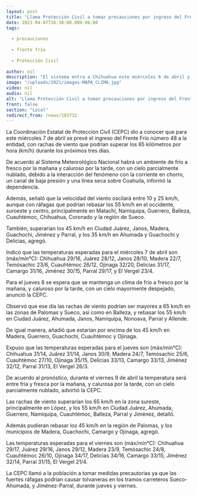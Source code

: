 ```yaml
---
layout: post
title: "Llama Protección Civil a tomar precauciones por ingreso del Frente Frío 48"
date: 2021-04-07T16:30:00.000-06:00
tags:
  
  - precauciones
  
  - frente frío
  
  - Protección Civil
  
author: nil
description: "El sistema entra a Chihuahua este miércoles 6 de abril y durante tres días generará fuertes vientos, que se intensificarán el jueves y el viernes con ráfagas de hasta 65 km/h y tolvaneras en los tramos carreteros Sueco-Ahumada, y Jiménez-Parral"
image: "/uploads/2021/images-MAPA_CLIMA.jpg"
video: nil
audio: nil
alt: "Llama Protección Civil a tomar precauciones por ingreso del Frente Frío 48"
front: false
section: "Local"
redirect_from: /news/183732
---
```


La Coordinación Estatal de Protección Civil (CEPC) dio a conocer que para este miércoles 7 de abril se prevé el ingreso del Frente Frío número 48 a la entidad, con rachas de viento que podrían superar los 65 kilómetros por hora (km/h) durante los próximos tres días.

De acuerdo al Sistema Meteorológico Nacional habrá un ambiente de frío a fresco por la mañana y caluroso por la tarde, con un cielo parcialmente nublado, debido a la interacción del fenómeno con la corriente en chorro, un canal de baja presión y una línea seca sobre Coahuila, informó la dependencia.

Además, señaló que la velocidad del viento oscilará entre 10 y 25 km/h, aunque con ráfagas que podrían rebasar los 55 km/h en el occidente, suroeste y centro, principalmente en Matachí, Namiquipa, Guerrero, Balleza, Cuauhtémoc, Chihuahua, Coronado y la región de Sueco.

También, superarían los 45 km/h en Ciudad Juárez, Janos, Madera, Guachochi, Jiménez y Parral, y los 35 km/h en Ahumada y Guachochi y Delicias, agregó.

Indicó que las temperaturas esperadas para el miércoles 7 de abril son (máx/mín°C): Chihuahua 29/16, Juárez 28/12, Janos 28/10, Madera 22/7, Temósachic 23/6, Cuauhtémoc 26/12, Ojinaga 32/20, Delicias 31/17, Camargo 31/16, Jiménez 30/15, Parral 29/17, y El Vergel 23/4.

Para el jueves 8 se espera que se mantenga un clima de frío a fresco por la mañana, y caluroso por la tarde, con un cielo mayormente despejado, anunció la CEPC.

Observó que ese día las rachas de viento podrían ser mayores a 65 km/h en las zonas de Palomas y Sueco, así como en Balleza, y rebasar los 55 km/h en Ciudad Juárez, Ahumada, Janos, Namiquipa, Nonoava, Parral y Allende.

De igual manera, añadió que estarían por encima de los 45 km/h en Madera, Guerrero, Guachochi, Cuauhtémoc y Ojinaga.

Expuso que las temperaturas esperadas para el jueves son (máx/mín°C): Chihuahua 31/14, Juárez 31/14, Janos 30/9, Madera 24/7, Temósachic 25/6, Cuauhtémoc 27/10, Ojinaga 35/15, Delicias 33/13, Camargo 33/13, Jiménez 32/12, Parral 31/13, El Vergel 26/3.

De acuerdo al pronóstico, durante el viernes 9 de abril la temperatura será entre fría y fresca por la mañana, y calurosa por la tarde, con un cielo parcialmente nublado, advirtió la CEPC.

Las rachas de viento superarían los 65 km/h en la zona sureste, principalmente en López, y los 55 km/h en Ciudad Juárez, Ahumada, Guerrero, Namiquipa, Cuauhtémoc, Balleza, Parral y Jiménez, detalló.

Además pudieran rebasar los 45 km/h en la región de Palomas, y los municipios de Madera, Guachochi, Camargo y Ojinaga, agregó.

Las temperaturas esperadas para el viernes son (máx/mín°C): Chihuahua 29/17, Juárez 29/16, Janos 29/12, Madera 23/9, Temósachic 24/8, Cuauhtémoc 26/10, Ojinaga 34/17, Delicias 34/16, Camargo 33/15, Jiménez 32/14, Parral 31/15, El Vergel 21/4.

La CEPC llamó a la población a tomar medidas precautorias ya que las fuertes ráfagas podrían causar tolvaneras en los tramos carreteros Sueco-Ahumada, y Jiménez-Parral, durante jueves y viernes.